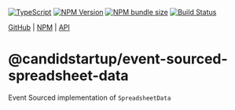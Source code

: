 [![TypeScript](https://img.shields.io/badge/dynamic/json?url=https%3A%2F%2Fraw.githubusercontent.com%2FTheCandidStartup%2Finfinisheet%2Fmain%2Fpackage.json&query=%24.devDependencies.typescript&label=TypeScript&color=blue)](https://github.com/TheCandidStartup/infinisheet/blob/main/README.md#typescript-semantic-versioning)
[![NPM Version](https://img.shields.io/npm/v/@candidstartup/event-sourced-spreadsheet-data)](https://www.npmjs.com/package/@candidstartup/event-sourced-spreadsheet-data)
[![NPM bundle size](https://img.shields.io/bundlephobia/minzip/@candidstartup/event-sourced-spreadsheet-data)](https://www.npmjs.com/package/@candidstartup/event-sourced-spreadsheet-data)
[![Build Status](https://github.com/TheCandidStartup/infinisheet/actions/workflows/build.yml/badge.svg?event=push)](https://github.com/TheCandidStartup/infinisheet/actions/workflows/build.yml)

[GitHub](https://github.com/TheCandidStartup/infinisheet/tree/main/packages/event-sourced-spreadsheet-data) | [NPM](https://www.npmjs.com/package/@candidstartup/event-sourced-spreadsheet-data) | [API](https://www.thecandidstartup.org/infinisheet/modules/_candidstartup_event-sourced-spreadsheet-data.html) 

# @candidstartup/event-sourced-spreadsheet-data

Event Sourced implementation of `SpreadsheetData`
